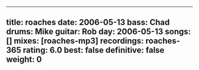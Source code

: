 
---
title: roaches
date: 2006-05-13
bass:	Chad
drums:	Mike
guitar:	Rob
day: 2006-05-13
songs: []
mixes: [roaches-mp3]
recordings: roaches-365
rating: 6.0
best: false
definitive: false
weight: 0
---
